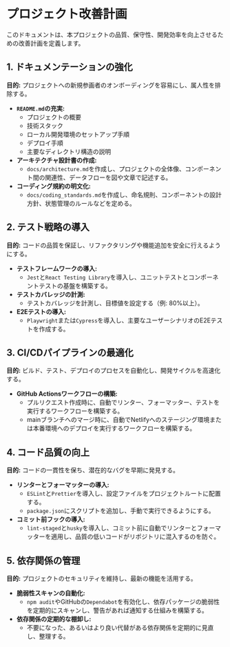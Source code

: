 # プロジェクト改善計画

このドキュメントは、本プロジェクトの品質、保守性、開発効率を向上させるための改善計画を定義します。

## 1. ドキュメンテーションの強化

**目的:** プロジェクトへの新規参画者のオンボーディングを容易にし、属人性を排除する。

- **`README.md`の充実:**
  - プロジェクトの概要
  - 技術スタック
  - ローカル開発環境のセットアップ手順
  - デプロイ手順
  - 主要なディレクトリ構造の説明
- **アーキテクチャ設計書の作成:**
  - `docs/architecture.md`を作成し、プロジェクトの全体像、コンポーネント間の関連性、データフローを図や文章で記述する。
- **コーディング規約の明文化:**
  - `docs/coding_standards.md`を作成し、命名規則、コンポーネントの設計方針、状態管理のルールなどを定める。

## 2. テスト戦略の導入

**目的:** コードの品質を保証し、リファクタリングや機能追加を安全に行えるようにする。

- **テストフレームワークの導入:**
  - `Jest`と`React Testing Library`を導入し、ユニットテストとコンポーネントテストの基盤を構築する。
- **テストカバレッジの計測:**
  - テストカバレッジを計測し、目標値を設定する（例: 80%以上）。
- **E2Eテストの導入:**
  - `Playwright`または`Cypress`を導入し、主要なユーザーシナリオのE2Eテストを作成する。

## 3. CI/CDパイプラインの最適化

**目的:** ビルド、テスト、デプロイのプロセスを自動化し、開発サイクルを高速化する。

- **GitHub Actionsワークフローの構築:**
  - プルリクエスト作成時に、自動でリンター、フォーマッター、テストを実行するワークフローを構築する。
  - mainブランチへのマージ時に、自動でNetlifyへのステージング環境または本番環境へのデプロイを実行するワークフローを構築する。

## 4. コード品質の向上

**目的:** コードの一貫性を保ち、潜在的なバグを早期に発見する。

- **リンターとフォーマッターの導入:**
  - `ESLint`と`Prettier`を導入し、設定ファイルをプロジェクトルートに配置する。
  - `package.json`にスクリプトを追加し、手動で実行できるようにする。
- **コミット前フックの導入:**
  - `lint-staged`と`husky`を導入し、コミット前に自動でリンターとフォーマッターを適用し、品質の低いコードがリポジトリに混入するのを防ぐ。

## 5. 依存関係の管理

**目的:** プロジェクトのセキュリティを維持し、最新の機能を活用する。

- **脆弱性スキャンの自動化:**
  - `npm audit`やGitHubの`Dependabot`を有効化し、依存パッケージの脆弱性を定期的にスキャンし、警告があれば通知する仕組みを構築する。
- **依存関係の定期的な棚卸し:**
  - 不要になった、あるいはより良い代替がある依存関係を定期的に見直し、整理する。
